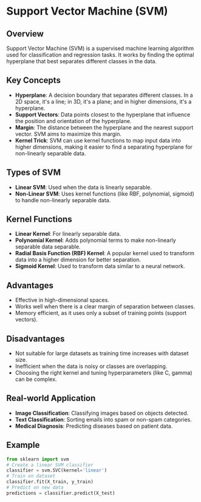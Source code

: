 # Support Vector Machine (SVM)

## Overview
Support Vector Machine (SVM) is a supervised machine learning algorithm used for classification and regression tasks. It works by finding the optimal hyperplane that best separates different classes in the data.

## Key Concepts

- **Hyperplane**: A decision boundary that separates different classes. In a 2D space, it's a line; in 3D, it's a plane; and in higher dimensions, it's a hyperplane.
- **Support Vectors**: Data points closest to the hyperplane that influence the position and orientation of the hyperplane.
- **Margin**: The distance between the hyperplane and the nearest support vector. SVM aims to maximize this margin.
- **Kernel Trick**: SVM can use kernel functions to map input data into higher dimensions, making it easier to find a separating hyperplane for non-linearly separable data.

## Types of SVM
- **Linear SVM**: Used when the data is linearly separable.
- **Non-Linear SVM**: Uses kernel functions (like RBF, polynomial, sigmoid) to handle non-linearly separable data.

## Kernel Functions
- **Linear Kernel**: For linearly separable data.
- **Polynomial Kernel**: Adds polynomial terms to make non-linearly separable data separable.
- **Radial Basis Function (RBF) Kernel**: A popular kernel used to transform data into a higher dimension for better separation.
- **Sigmoid Kernel**: Used to transform data similar to a neural network.

## Advantages
- Effective in high-dimensional spaces.
- Works well when there is a clear margin of separation between classes.
- Memory efficient, as it uses only a subset of training points (support vectors).

## Disadvantages
- Not suitable for large datasets as training time increases with dataset size.
- Inefficient when the data is noisy or classes are overlapping.
- Choosing the right kernel and tuning hyperparameters (like C, gamma) can be complex.

## Real-world Application
- **Image Classification**: Classifying images based on objects detected.
- **Text Classification**: Sorting emails into spam or non-spam categories.
- **Medical Diagnosis**: Predicting diseases based on patient data.

## Example
```python
from sklearn import svm
# Create a linear SVM classifier
classifier = svm.SVC(kernel='linear')
# Train on dataset
classifier.fit(X_train, y_train)
# Predict on new data
predictions = classifier.predict(X_test)
```
